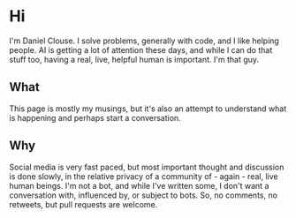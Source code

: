# Hi

I'm Daniel Clouse.  I solve problems, generally with code, and I like helping 
people.  AI is getting a lot of attention these days, and while I can do that
stuff too, having a real, live, helpful human is important. I'm that guy.

## What

This page is mostly my musings, but it's also an attempt to understand what is 
happening and perhaps start a conversation.

## Why

Social media is very fast paced, but most important thought and discussion is 
done slowly, in the relative privacy of a community of - again - real, live
human beings.  I'm not a bot, and while I've written some, I don't want a 
conversation with, influenced by, or subject to bots.  So, no comments, no
retweets, but pull requests are welcome.